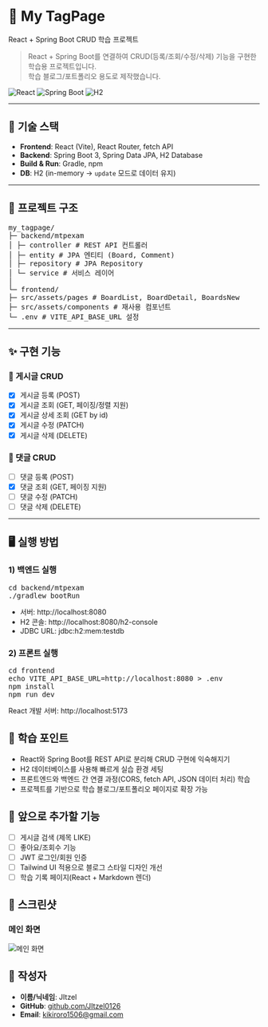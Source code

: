# 📘 My TagPage
React + Spring Boot CRUD 학습 프로젝트  

> React + Spring Boot를 연결하여 CRUD(등록/조회/수정/삭제) 기능을 구현한 학습용 프로젝트입니다.  
> 학습 블로그/포트폴리오 용도로 제작했습니다.
>
![React](https://img.shields.io/badge/Frontend-React-61DAFB?logo=react)
![Spring Boot](https://img.shields.io/badge/Backend-Spring%20Boot-6DB33F?logo=springboot)
![H2](https://img.shields.io/badge/Database-H2-blue)

---

## 🚀 기술 스택
- **Frontend**: React (Vite), React Router, fetch API  
- **Backend**: Spring Boot 3, Spring Data JPA, H2 Database  
- **Build & Run**: Gradle, npm  
- **DB**: H2 (in-memory → `update` 모드로 데이터 유지)

---

## 📂 프로젝트 구조
<pre>
my_tagpage/
├─ backend/mtpexam
│ ├─ controller # REST API 컨트롤러
│ ├─ entity # JPA 엔티티 (Board, Comment)
│ ├─ repository # JPA Repository
│ └─ service # 서비스 레이어
│
└─ frontend/
├─ src/assets/pages # BoardList, BoardDetail, BoardsNew
├─ src/assets/components # 재사용 컴포넌트
└─ .env # VITE_API_BASE_URL 설정
</pre>

---

## ✨ 구현 기능

### 📌 게시글 CRUD
- [x] 게시글 등록 (POST)  
- [x] 게시글 조회 (GET, 페이징/정렬 지원)  
- [x] 게시글 상세 조회 (GET by id)  
- [x] 게시글 수정 (PATCH)  
- [x] 게시글 삭제 (DELETE)  

### 📌 댓글 CRUD
- [ ] 댓글 등록 (POST)  
- [x] 댓글 조회 (GET, 페이징 지원)  
- [ ] 댓글 수정 (PATCH)  
- [ ] 댓글 삭제 (DELETE)  

---

## 🖥 실행 방법

### 1) 백엔드 실행
<pre>
cd backend/mtpexam
./gradlew bootRun
</pre>
- 서버: http://localhost:8080
- H2 콘솔: http://localhost:8080/h2-console
- JDBC URL: jdbc:h2:mem:testdb


### 2) 프론트 실행
<pre>
cd frontend
echo VITE_API_BASE_URL=http://localhost:8080 > .env
npm install
npm run dev
</pre>
React 개발 서버: http://localhost:5173


## 📖 학습 포인트

- React와 Spring Boot를 REST API로 분리해 CRUD 구현에 익숙해지기
- H2 데이터베이스를 사용해 빠르게 실습 환경 세팅
- 프론트엔드와 백엔드 간 연결 과정(CORS, fetch API, JSON 데이터 처리) 학습
- 프로젝트를 기반으로 학습 블로그/포트폴리오 페이지로 확장 가능

## 🔮 앞으로 추가할 기능

- [ ] 게시글 검색 (제목 LIKE)
- [ ] 좋아요/조회수 기능
- [ ] JWT 로그인/회원 인증
- [ ] Tailwind UI 적용으로 블로그 스타일 디자인 개선
- [ ] 학습 기록 페이지(React + Markdown 렌더)

## 📸 스크린샷

### 메인 화면
![메인 화면](docs/screenshot.png)

## 👤 작성자
- **이름/닉네임**: JItzel 
- **GitHub**: [github.com/JItzel0126](https://github.com/JItzel0126)
- **Email**: kikiroro1506@gmail.com
